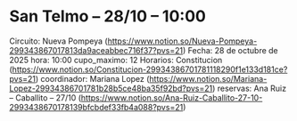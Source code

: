 # San Telmo – 28/10 – 10:00

Circuito: Nueva Pompeya (https://www.notion.so/Nueva-Pompeya-299343867017813da9aceabbec716f37?pvs=21)
Fecha: 28 de octubre de 2025
hora: 10:00
cupo_maximo: 12
Horarios: Constitucion (https://www.notion.so/Constitucion-29934386701781118290f1e133d181ce?pvs=21)
coordinador: Mariana Lopez (https://www.notion.so/Mariana-Lopez-29934386701781b28b5ce48ba35f92bd?pvs=21)
reservas: Ana Ruiz – Caballito – 27/10 (https://www.notion.so/Ana-Ruiz-Caballito-27-10-2993438670178139bfcbdef33fb4a088?pvs=21)